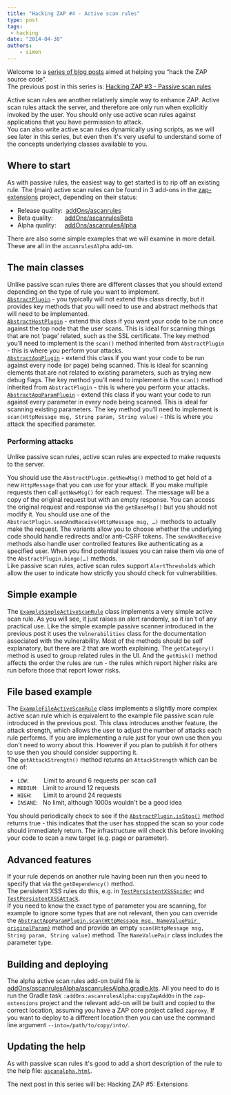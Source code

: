 ```yaml
---
title: "Hacking ZAP #4 - Active scan rules"
type: post
tags:
 - hacking
date: "2014-04-30"
authors:
    - simon
---
```

Welcome to a [series of blog posts](https://github.com/zaproxy/zaproxy/wiki/Development#hacking-zap) aimed at helping you “hack the ZAP source code”.  
The previous post in this series is: [Hacking ZAP #3 - Passive scan rules](/blog/2014-04-03-hacking-zap-3-passive-scan-rules/)  
  
Active scan rules are another relatively simple way to enhance ZAP. Active scan rules attack the server, and therefore are only run when
explicitly invoked by the user. You should only use active scan rules against applications that you have permission to attack.  
You can also write active scan rules dynamically using scripts, as we will see later in this series, but even then it's very useful to understand
some of the concepts underlying classes available to you.  

##  Where to start

As with passive rules, the easiest way to get started is to rip off an existing rule.  The (main) active scan rules can be found in 3 add-ons in the
[zap-extensions](https://github.com/zaproxy/zap-extensions/) project, depending on their status:  

  * Release quality:  [addOns/ascanrules](https://github.com/zaproxy/zap-extensions/tree/main/addOns/ascanrules/src/main/java/org/zaproxy/zap/extension/ascanrules)
  * Beta quality:       [addOns/ascanrulesBeta](https://github.com/zaproxy/zap-extensions/tree/main/addOns/ascanrulesBeta/src/main/java/org/zaproxy/zap/extension/ascanrulesBeta)
  * Alpha quality:     [addOns/ascanrulesAlpha](https://github.com/zaproxy/zap-extensions/tree/main/addOns/ascanrulesAlpha/src/main/java/org/zaproxy/zap/extension/ascanrulesAlpha)

There are also some simple examples that we will examine in more detail. These are all in the `ascanrulesAlpha` add-on.  

##  The main classes

Unlike passive scan rules there are different classes that you should extend depending on the type of rule you want to implement.  
[`AbstractPlugin`](https://github.com/zaproxy/zaproxy/blob/main/zap/src/main/java/org/parosproxy/paros/core/scanner/AbstractPlugin.java) - you typically
will not extend this class directly, but it provides key methods that you will need to use and abstract methods that will need to be
implemented.  
[`AbstractHostPlugin`](https://github.com/zaproxy/zaproxy/blob/main/zap/src/main/java/org/parosproxy/paros/core/scanner/AbstractHostPlugin.java) - extend
this class if you want your code to be run once against the top node that the user scans. This is ideal for scanning things that are not ‘page’
related, such as the SSL certificate. The key method you’ll need to implement is the `scan()` method inherited from `AbstractPlugin` - this is
where you perform your attacks.  
[`AbstractAppPlugin`](https://github.com/zaproxy/zaproxy/blob/main/zap/src/main/java/org/parosproxy/paros/core/scanner/AbstractAppPlugin.java) - extend this
class if you want your code to be run against every node (or page) being scanned. This is ideal for scanning elements that are not related to
existing parameters, such as trying new debug flags. The key method you’ll need to implement is the `scan()` method inherited from
`AbstractPlugin` - this is where you perform your attacks.  
[`AbstractAppParamPlugin`](https://github.com/zaproxy/zaproxy/blob/main/zap/src/main/java/org/parosproxy/paros/core/scanner/AbstractAppParamPlugin.java) - extend this class if you want your code to run against every parameter in every node being scanned. This is ideal for scanning existing
parameters. The key method you’ll need to implement is `scan(HttpMessage msg, String param, String value)` - this is where you attack the
specified parameter.  

###  Performing attacks

Unlike passive scan rules, active scan rules are expected to make requests to the server.

You should use the `AbstractPlugin.getNewMsg()` method to get hold of a new `HttpMessage` that you can use for your attack. If you make multiple
requests then call `getNewMsg()` for each request. The message will be a copy of the original request but with an empty response. You can access
the original request and response via the `getBaseMsg()` but you should not modify it. You should use one of the
`AbstractPlugin.sendAndReceive(HttpMessage msg, …)` methods to actually make the request. The variants allow you to choose whether the underlying
code should handle redirects and/or anti-CSRF tokens.  The `sendAndReceive` methods also handle user controlled features like authenticating as a
specified user. When you find potential issues you can raise them via one of the `AbstractPlugin.bingo(…)` methods.  
Like passive scan rules, active scan rules support `AlertThreshold`s which allow the user to indicate how strictly you should check for
vulnerabilities.  

##  Simple example

The [`ExampleSimpleActiveScanRule`](https://github.com/zaproxy/zap-extensions/tree/main/addOns/ascanrulesAlpha/src/main/java/org/zaproxy/zap/extension/ascanrulesAlpha/ExampleSimpleActiveScanRule.java) class implements a very simple active scan
rule. As you will see, it just raises an alert randomly, so it isn't of any practical use. Like the simple example passive scanner introduced in
the previous post it uses the `Vulnerabilities` class for the documentation associated with the vulnerability. Most of the methods should be self
explanatory, but there are 2 that are worth explaining. The `getCategory()` method is used to group related rules in the UI. And the `getRisk()`
method affects the order the rules are run - the rules which report higher risks are run before those that report lower risks.  

##  File based example

The [`ExampleFileActiveScanRule`](https://github.com/zaproxy/zap-extensions/tree/main/addOns/ascanrulesAlpha/src/main/java/org/zaproxy/zap/extension/ascanrulesAlpha/ExampleFileActiveScanRule.java) class implements a slightly more complex
active scan rule which is equivalent to the example file passive scan rule introduced in the previous post. This class introduces another
feature, the attack strength, which allows the user to adjust the number of attacks each rule performs. If you are implementing a rule just for
your own use then you don't need to worry about this. However if you plan to publish it for others to use then you should consider supporting it.  
The `getAttackStrength()` method returns an `AttackStrength` which can be one of:

  * `LOW`:         Limit to around 6 requests per scan call
  * `MEDIUM`:   Limit to around 12 requests
  * `HIGH`:       Limit to around 24 requests
  * `INSANE`:   No limit, although 1000s wouldn't be a good idea

  
You should periodically check to see if the [`AbstractPlugin.isStop()`](https://github.com/zaproxy/zaproxy/blob/main/zap/src/main/java/org/parosproxy/paros/core/scanner/AbstractPlugin.java#L596) method
returns true - this indicates that the user has stopped the scan so your code should immediately return. The infrastructure will check this
before invoking your code to scan a new target (e.g. page or parameter).  

##  Advanced features

If your rule depends on another rule having been run then you need to specify that via the `getDependency()` method.  
The persistent XSS rules do this, e.g. in [`TestPersistentXSSSpider`](https://github.com/zaproxy/zap-extensions/blob/main/addOns/ascanrules/src/main/java/org/zaproxy/zap/extension/ascanrules/TestPersistentXSSSpider.java) and [`TestPersistentXSSAttack`](https://github.com/zaproxy/zap-extensions/blob/main/addOns/ascanrules/src/main/java/org/zaproxy/zap/extension/ascanrules/TestPersistentXSSAttack.java).  
If you need to know the exact type of parameter you are scanning, for example to ignore some types that are not relevant, then you can override
the [`AbstractAppParamPlugin.scan(HttpMessage msg, NameValuePair originalParam)`](https://github.com/zaproxy/zaproxy/blob/main/zap/src/main/java/org/parosproxy/paros/core/scanner/AbstractAppParamPlugin.java#L284) method and provide an
empty `scan(HttpMessage msg, String param, String value)` method. The `NameValuePair` class includes the parameter type.

##  Building and deploying

The alpha active scan rules add-on build file is [addOns/ascanrulesAlpha/ascanrulesAlpha.gradle.kts](https://github.com/zaproxy/zap-extensions/blob/main/addOns/ascanrulesAlpha/ascanrulesAlpha.gradle.kts). All you need to do is run the Gradle task `:addOns:ascanrulesAlpha:copyZapAddOn` in the `zap-extensions` project and the relevant add-on will be built and copied to the correct location, assuming you have a ZAP core project called `zaproxy`. If you want to deploy to a different location then you can use the command line argument `--into=/path/to/copy/into/`.  

##  Updating the help

As with passive scan rules it's good to add a short description of the rule to the help file: [`ascanalpha.html`](https://github.com/zaproxy/zap-extensions/blob/main/addOns/ascanrulesAlpha/src/main/javahelp/org/zaproxy/zap/extension/ascanrulesAlpha/resources/help/contents/ascanalpha.html).

The next post in this series will be: Hacking ZAP #5: Extensions

